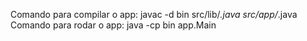 Comando para compilar o app: javac -d bin src/lib/*.java src/app/*.java
Comando para rodar o app: java -cp bin app.Main
